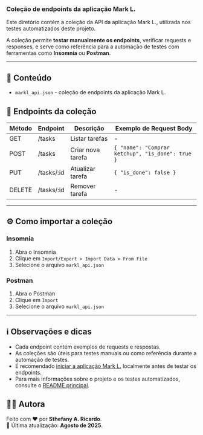 ### Coleção de endpoints da aplicação Mark L.
Este diretório contém a coleção da API da aplicação Mark L., utilizada nos testes automatizados deste projeto.  

A coleção permite **testar manualmente os endpoints**, verificar requests e responses, e serve como referência para a automação de testes com ferramentas como **Insomnia** ou **Postman**.

---

## 📂 Conteúdo
- `markl_api.json` - coleção de endpoints da aplicação Mark L.

## 📌 Endpoints da coleção

| Método | Endpoint    | Descrição         | Exemplo de Request Body                          |
| ------ | ----------- | ----------------- | ------------------------------------------------ |
| GET    | /tasks      | Listar tarefas    | -                                                |
| POST   | /tasks      | Criar nova tarefa | `{ "name": "Comprar ketchup", "is_done": true }` |
| PUT    | /tasks/\:id | Atualizar tarefa  | `{ "is_done": false }`                           |
| DELETE | /tasks/\:id | Remover tarefa    | -                                                |

---

## ⚙️ Como importar a coleção

### Insomnia
1. Abra o Insomnia
2. Clique em `Import/Export > Import Data > From File`
3. Selecione o arquivo `markl_api.json`

### Postman
1. Abra o Postman
2. Clique em `Import`
3. Selecione o arquivo `markl_api.json`

---

## ℹ️ Observações e dicas
- Cada endpoint contém exemplos de requests e respostas.
- As coleções são úteis para testes manuais ou como referência durante a automação de testes.
- É recomendado [iniciar a aplicação Mark L.](./apps/README.md) localmente antes de testar os endpoints.
- Para mais informações sobre o projeto e os testes automatizados, consulte o [README principal](../README.md).

## 🙋‍♀️ Autora
Feito com ❤️ por **Sthefany A. Ricardo**.  
📅 Última atualização: **Agosto de 2025**.